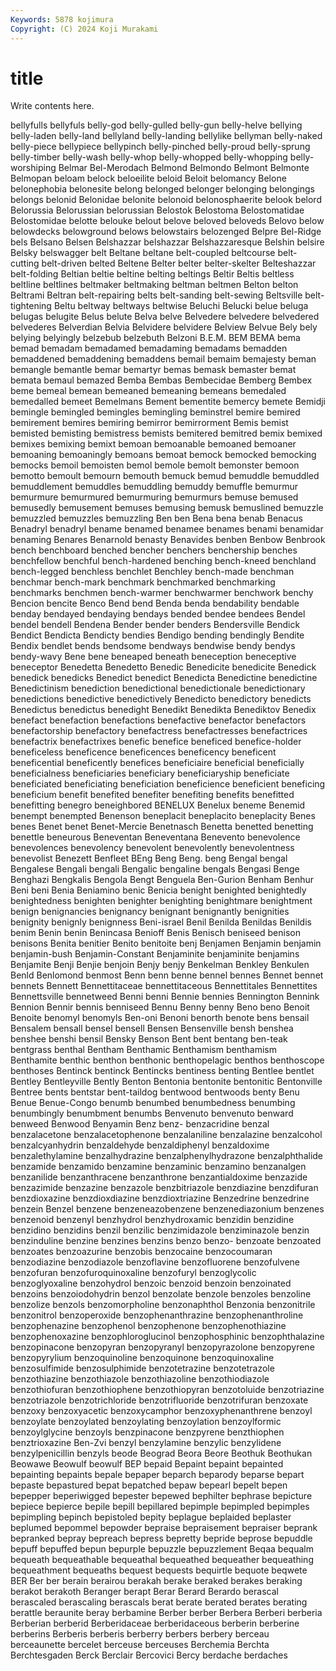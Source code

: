 ```yaml
---
Keywords: 5878 kojimura
Copyright: (C) 2024 Koji Murakami
---
```


# title

Write contents here.



 bellyfulls bellyfuls belly-god belly-gulled belly-gun belly-helve bellying
belly-laden belly-land bellyland belly-landing bellylike bellyman belly-naked belly-piece bellypiece bellypinch
belly-pinched belly-proud belly-sprung belly-timber belly-wash belly-whop belly-whopped belly-whopping belly-worshiping Belmar
Bel-Merodach Belmond Belmondo Belmont Belmonte Belmopan beloam belock beloeilite beloid
Beloit belomancy Belone belonephobia belonesite belong belonged belonger belonging belongings
belongs belonid Belonidae belonite belonoid belonosphaerite belook belord Belorussia Belorussian
belorussian Belostok Belostoma Belostomatidae Belostomidae belotte belouke belout belove beloved
beloveds Belovo below belowdecks belowground belows belowstairs belozenged Belpre Bel-Ridge
bels Belsano Belsen Belshazzar belshazzar Belshazzaresque Belshin belsire Belsky belswagger
belt Beltane beltane belt-coupled beltcourse belt-cutting belt-driven belted Beltene Belter
belter belter-skelter Belteshazzar belt-folding Beltian beltie beltine belting beltings Beltir
Beltis beltless beltline beltlines beltmaker beltmaking beltman beltmen Belton belton
Beltrami Beltran belt-repairing belts belt-sanding belt-sewing Beltsville belt-tightening Beltu beltway
beltways beltwise Beluchi Belucki belue beluga belugas belugite Belus belute
Belva belve Belvedere belvedere belvedered belvederes Belverdian Belvia Belvidere belvidere
Belview Belvue Bely bely belying belyingly belzebub belzebuth Belzoni B.E.M.
BEM BEMA bema bemad bemadam bemadamed bemadaming bemadams bemadden bemaddened
bemaddening bemaddens bemail bemaim bemajesty beman bemangle bemantle bemar bemartyr
bemas bemask bemaster bemat bemata bemaul bemazed Bemba Bembas Bembecidae
Bemberg Bembex beme bemeal bemean bemeaned bemeaning bemeans bemedaled bemedalled
bemeet Bemelmans Bement bementite bemercy bemete Bemidji bemingle bemingled bemingles
bemingling beminstrel bemire bemired bemirement bemires bemiring bemirror bemirrorment Bemis
bemist bemisted bemisting bemistress bemists bemitered bemitred bemix bemixed bemixes
bemixing bemixt bemoan bemoanable bemoaned bemoaner bemoaning bemoaningly bemoans bemoat
bemock bemocked bemocking bemocks bemoil bemoisten bemol bemole bemolt bemonster
bemoon bemotto bemoult bemourn bemouth bemuck bemud bemuddle bemuddled bemuddlement
bemuddles bemuddling bemuddy bemuffle bemurmur bemurmure bemurmured bemurmuring bemurmurs bemuse
bemused bemusedly bemusement bemuses bemusing bemusk bemuslined bemuzzle bemuzzled bemuzzles
bemuzzling Ben ben Bena bena benab Benacus Benadryl benadryl bename
benamed benamee benames benami benamidar benaming Benares Benarnold benasty Benavides
benben Benbow Benbrook bench benchboard benched bencher benchers benchership benches
benchfellow benchful bench-hardened benching bench-kneed benchland bench-legged benchless benchlet Benchley
bench-made benchman benchmar bench-mark benchmark benchmarked benchmarking benchmarks benchmen bench-warmer
benchwarmer benchwork benchy Bencion bencite Benco Bend bend Benda benda
bendability bendable benday bendayed bendaying bendays bended bendee bendees Bendel
bendel bendell Bendena Bender bender benders Bendersville Bendick Bendict Bendicta
Bendicty bendies Bendigo bending bendingly Bendite Bendix bendlet bends bendsome
bendways bendwise bendy bendys bendy-wavy Bene bene beneaped beneath beneception
beneceptive beneceptor Benedetta Benedetto Benedic Benedicite benedicite Benedick benedick benedicks
Benedict benedict Benedicta Benedictine benedictine Benedictinism benediction benedictional benedictionale benedictionary
benedictions benedictive benedictively Benedicto benedictory benedicts Benedictus benedictus benedight Benedikt
Benedikta Benediktov Benedix benefact benefaction benefactions benefactive benefactor benefactors benefactorship
benefactory benefactress benefactresses benefactrices benefactrix benefactrixes benefic benefice beneficed benefice-holder
beneficeless beneficence beneficences beneficency beneficent beneficential beneficently benefices beneficiaire beneficial
beneficially beneficialness beneficiaries beneficiary beneficiaryship beneficiate beneficiated beneficiating beneficiation beneficience
beneficient beneficing beneficium benefit benefited benefiter benefiting benefits benefitted benefitting
benegro beneighbored BENELUX Benelux beneme Benemid benempt benempted Benenson beneplacit
beneplacito beneplacity Benes benes Benet benet Benet-Mercie Benetnasch Benetta benetted
benetting benettle beneurous Beneventan Beneventana Benevento benevolence benevolences benevolency benevolent
benevolently benevolentness benevolist Benezett Benfleet BEng Beng Beng. beng Bengal
bengal Bengalese Bengali bengali Bengalic bengaline bengals Bengasi Benge Benghazi
Bengkalis Bengola Bengt Benguela Ben-Gurion Benham Benhur Beni beni Benia
Beniamino benic Benicia benight benighted benightedly benightedness benighten benighter benighting
benightmare benightment benign benignancies benignancy benignant benignantly benignities benignity benignly
benignness Beni-israel Benil Benilda Benildas Benildis benim Benin benin Benincasa
Benioff Benis Benisch beniseed benison benisons Benita benitier Benito benitoite
benj Benjamen Benjamin benjamin benjamin-bush Benjamin-Constant Benjaminite benjaminite benjamins Benjamite
Benji Benjie benjoin Benjy benjy Benkelman Benkley Benkulen Benld Benlomond
benmost Benn benn benne bennel bennes Bennet bennet bennets Bennett
Bennettitaceae bennettitaceous Bennettitales Bennettites Bennettsville bennetweed Benni benni Bennie bennies
Bennington Bennink Bennion Bennir bennis benniseed Bennu Benny benny Beno
beno Benoit Benoite benomyl benomyls Ben-oni Benoni benorth benote bens
bensail Bensalem bensall bensel bensell Bensen Bensenville bensh benshea benshee
benshi bensil Bensky Benson Bent bent bentang ben-teak bentgrass benthal
Bentham Benthamic Benthamism benthamism Benthamite benthic benthon benthonic benthopelagic benthos
benthoscope benthoses Bentinck bentinck Bentincks bentiness benting Bentlee bentlet Bentley
Bentleyville Bently Benton Bentonia bentonite bentonitic Bentonville Bentree bents bentstar
bent-taildog bentwood bentwoods benty Benu Benue Benue-Congo benumb benumbed benumbedness
benumbing benumbingly benumbment benumbs Benvenuto benvenuto benward benweed Benwood Benyamin
Benz benz- benzacridine benzal benzalacetone benzalacetophenone benzalaniline benzalazine benzalcohol benzalcyanhydrin
benzaldehyde benzaldiphenyl benzaldoxime benzalethylamine benzalhydrazine benzalphenylhydrazone benzalphthalide benzamide benzamido benzamine
benzaminic benzamino benzanalgen benzanilide benzanthracene benzanthrone benzantialdoxime benzazide benzazimide benzazine
benzazole benzbitriazole benzdiazine benzdifuran benzdioxazine benzdioxdiazine benzdioxtriazine Benzedrine benzedrine benzein
Benzel benzene benzeneazobenzene benzenediazonium benzenes benzenoid benzenyl benzhydrol benzhydroxamic benzidin
benzidine benzidino benzidins benzil benzilic benzimidazole benziminazole benzin benzinduline benzine
benzines benzins benzo benzo- benzoate benzoated benzoates benzoazurine benzobis benzocaine
benzocoumaran benzodiazine benzodiazole benzoflavine benzofluorene benzofulvene benzofuran benzofuroquinoxaline benzofuryl benzoglycolic
benzoglyoxaline benzohydrol benzoic benzoid benzoin benzoinated benzoins benzoiodohydrin benzol benzolate
benzole benzoles benzoline benzolize benzols benzomorpholine benzonaphthol Benzonia benzonitrile benzonitrol
benzoperoxide benzophenanthrazine benzophenanthroline benzophenazine benzophenol benzophenone benzophenothiazine benzophenoxazine benzophloroglucinol benzophosphinic
benzophthalazine benzopinacone benzopyran benzopyranyl benzopyrazolone benzopyrene benzopyrylium benzoquinoline benzoquinone benzoquinoxaline
benzosulfimide benzosulphimide benzotetrazine benzotetrazole benzothiazine benzothiazole benzothiazoline benzothiodiazole benzothiofuran benzothiophene
benzothiopyran benzotoluide benzotriazine benzotriazole benzotrichloride benzotrifluoride benzotrifuran benzoxate benzoxy benzoxyacetic
benzoxycamphor benzoxyphenanthrene benzoyl benzoylate benzoylated benzoylating benzoylation benzoylformic benzoylglycine benzoyls
benzpinacone benzpyrene benzthiophen benztrioxazine Ben-Zvi benzyl benzylamine benzylic benzylidene benzylpenicillin
benzyls beode Beograd Beora Beore Beothuk Beothukan Beowawe Beowulf beowulf
BEP bepaid Bepaint bepaint bepainted bepainting bepaints bepale bepaper beparch
beparody beparse bepart bepaste bepastured bepat bepatched bepaw bepearl bepelt
bepen bepepper beperiwigged bepester bepewed bephilter bephrase bepicture bepiece bepierce
bepile bepill bepillared bepimple bepimpled bepimples bepimpling bepinch bepistoled bepity
beplague beplaided beplaster beplumed bepommel bepowder bepraise bepraisement bepraiser beprank
bepranked bepray bepreach bepress bepretty bepride beprose bepuddle bepuff bepuffed
bepun bepurple bepuzzle bepuzzlement Beqaa bequalm bequeath bequeathable bequeathal bequeathed
bequeather bequeathing bequeathment bequeaths bequest bequests bequirtle bequote beqwete BER
Ber ber berain berairou berakah berake beraked berakes beraking berakot
berakoth Beranger berapt Berar Berard Berardo berascal berascaled berascaling berascals
berat berate berated berates berating berattle beraunite beray berbamine Berber
berber Berbera Berberi berberia Berberian berberid Berberidaceae berberidaceous berberin berberine
berberins Berberis berberis berberry berbers berbery berceau berceaunette bercelet berceuse
berceuses Berchemia Berchta Berchtesgaden Berck Berclair Bercovici Bercy berdache berdaches
